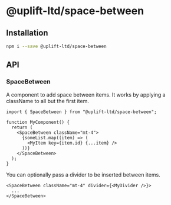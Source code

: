 # @uplift-ltd/space-between

## Installation

```sh
npm i --save @uplift-ltd/space-between
```

## API

### SpaceBetween

A component to add space between items. It works by applying a className to all but the first item.

```tsx
import { SpaceBetween } from "@uplift-ltd/space-between";

function MyComponent() {
  return (
    <SpaceBetween className="mt-4">
      {someList.map((item) => (
        <MyItem key={item.id} {...item} />
      ))}
    </SpaceBetween>
  );
}
```

You can optionally pass a divider to be inserted between items.

```tsx
<SpaceBetween className="mt-4" divider={<MyDivider />}>
  ...
</SpaceBetween>
```
